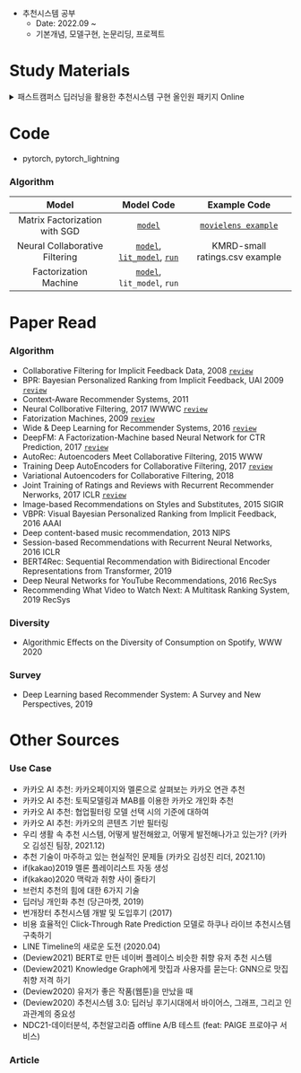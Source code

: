 - 추천시스템 공부
  - Date: 2022.09 ~
  - 기본개념, 모델구현, 논문리딩, 프로젝트

# Study Materials

<details>
<summary>패스트캠퍼스 딥러닝을 활용한 추천시스템 구현 올인원 패키지 Online</summary>
<div markdown="1">

- data
  - MovieLens(small)
  - KMRD(small)
  - Netflix
- 이론 (summary)
  - [content-based filtering](./fastcampus_lecture/summary/contents_based_filtering.md)
  - [neighborhood-based collaborative filtering](./fastcampus_lecture/summary/neighborhood_based_collaborative_filtering.md)
  - [model-based filtering](./fastcampus_lecture/summary/model_based_filtering.md)
  - [hybrid recommender system](./fastcampus_lecture/summary/hybrid_recommender_system.md)
  - [contextual aware recommender system](./fastcampus_lecture/summary/contextual_aware_recommender_system.md)
  - [evaluation metric](./fastcampus_lecture/summary/evaluation_metric.md)
- 실습 (code)
  - [movielens EDA](./fastcampus_lecture/notebook/00_movielens_eda.ipynb)
  - [movielens simple model](./fastcampus_lecture/notebook/01_movielens_simple_model.ipynb)
  - [movielens content-based filtering: TFIDF](./fastcampus_lecture/notebook/02_movielens_contents_based_filtering_TFIDF.ipynb)
  - [movielens neighborhood-based collaborative filtering](./fastcampus_lecture/notebook/03_movielens_neighborhood_based_collaborative_filtering.ipynb)
  - [movielens matrix factorization: svd](./fastcampus_lecture/notebook/04_movielens_matrix_factorization_svd.ipynb)
  - [KMRD, Netflix EDA](./fastcampus_lecture/notebook/05_KMRD_netflix_eda.ipynb)

</div>
</details>

# Code

- pytorch, pytorch_lightning

### Algorithm

|             Model              |                                                Model Code                                                 |                           Example Code                           |
| :----------------------------: | :-------------------------------------------------------------------------------------------------------: | :--------------------------------------------------------------: |
| Matrix Factorization with SGD  |                                       [`model`](./src/model/MF.py)                                        | [`movielens example`](./notebook/example_MF_SGD_movielens.ipynb) |
| Neural Collaborative Filtering | [`model`](./src/model/NCF.py), [`lit_model`](./src/lit_model/NCF_lit_model.py), [`run`](./src/run_NCF.py) |                  KMRD-small ratings.csv example                  |
|     Factorization Machine      |                             [`model`](./src/model/FM.py), `lit_model`, `run`                              |                                                                  |

# Paper Read

### Algorithm

- Collaborative Filtering for Implicit Feedback Data, 2008 [`review`](./paper_review/Collaborative%20Filtering%20for%20Implicit%20Feedback%20Data.md)
- BPR: Bayesian Personalized Ranking from Implicit Feedback, UAI 2009 [`review`](./paper_review/BPR%3A%20Bayesian%20Personalized%20Ranking%20from%20Implicit%20Feedback.md)
- Context-Aware Recommender Systems, 2011
- Neural Collborative Filtering, 2017 IWWWC [`review`](./paper_review/Neural%20Collaborative%20Filtering.md)
- Fatorization Machines, 2009 [`review`](./paper_review/Factorization%20Machines.md)
- Wide & Deep Learning for Recommender Systems, 2016 [`review`](./paper_review/Wide%20%26%20Deep%20Learning%20for%20Recommender%20Systems.md)
- DeepFM: A Factorization-Machine based Neural Network for CTR Prediction, 2017 [`review`](./paper_review/DeepFM%3A%20A%20Factorization-Machine%20based%20Neural%20Network%20for%20CTR%20Prediction.md)
- AutoRec: Autoencoders Meet Collaborative Filtering, 2015 WWW
- Training Deep AutoEncoders for Collaborative Filtering, 2017 [`review`](./paper_review/Training%20Deep%20AutoEncoders%20for%20Collaborative%20Filtering.md)
- Variational Autoencoders for Collaborative Filtering, 2018
- Joint Training of Ratings and Reviews with Recurrent Recommender Nerworks, 2017 ICLR [`review`](./paper_review/Joint%20Training%20of%20Ratings%20and%20Reviews%20with%20Recurrent%20Recommender%20Nerworks.md)
- Image-based Recommendations on Styles and Substitutes, 2015 SIGIR
- VBPR: Visual Bayesian Personalized Ranking from Implicit Feedback, 2016 AAAI
- Deep content-based music recommendation, 2013 NIPS
- Session-based Recommendations with Recurrent Neural Networks, 2016 ICLR
- BERT4Rec: Sequential Recommendation with Bidirectional Encoder Representations from Transformer, 2019
- Deep Neural Networks for YouTube Recommendations, 2016 RecSys
- Recommending What Video to Watch Next: A Multitask Ranking System, 2019 RecSys

### Diversity

- Algorithmic Effects on the Diversity of Consumption on Spotify, WWW 2020

### Survey

- Deep Learning based Recommender System: A Survey and New Perspectives, 2019

# Other Sources

### Use Case

- 카카오 AI 추천: 카카오페이지와 멜론으로 살펴보는 카카오 연관 추천
- 카카오 AI 추천: 토픽모델링과 MAB를 이용한 카카오 개인화 추천
- 카카오 AI 추천: 협업필터링 모델 선택 시의 기준에 대하여
- 카카오 AI 추천: 카카오의 콘텐츠 기반 필터링
- 우리 생활 속 추천 시스템, 어떻게 발전해왔고, 어떻게 발전해나가고 있는가? (카카오 김성진 팀장, 2021.12)
- 추천 기술이 마주하고 있는 현실적인 문제들 (카카오 김성진 리더, 2021.10)
- if(kakao)2019 멜론 플레이리스트 자동 생성
- if(kakao)2020 맥락과 취향 사이 줄타기
- 브런치 추천의 힘에 대한 6가지 기술
- 딥러닝 개인화 추천 (당근마켓, 2019)
- 번개장터 추천시스템 개발 및 도입후기 (2017)
- 비용 효율적인 Click-Through Rate Prediction 모델로 하쿠나 라이브 추천시스템 구축하기
- LINE Timeline의 새로운 도전 (2020.04)
- (Deview2021) BERT로 만든 네이버 플레이스 비슷한 취향 유저 추천 시스템
- (Deview2021) Knowledge Graph에게 맛집과 사용자를 묻는다: GNN으로 맛집 취향 저격 하기
- (Deview2020) 유저가 좋은 작품(웹툰)을 만났을 때
- (Deview2020) 추천시스템 3.0: 딥러닝 후기시대에서 바이어스, 그래프, 그리고 인과관계의 중요성
- NDC21-데이터분석, 추천알고리즘 offline A/B 테스트 (feat: PAIGE 프로야구 서비스)

### Article
